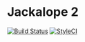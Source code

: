 Jackalope 2
==================

[![Build Status](https://travis-ci.org/jackalope2/jackalope2.svg?branch=master)](https://travis-ci.org/jackalope2/jackalope2)
[![StyleCI](https://styleci.io/repos/<repo-id>/shield)](https://styleci.io/repos/<repo-id>)

